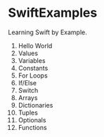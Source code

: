SwiftExamples
=============

Learning Swift by Example.

1. Hello World
2. Values
3. Variables
4. Constants
5. For Loops
6. If/Else
7. Switch
8. Arrays
9. Dictionaries
10. Tuples
11. Optionals
12. Functions
